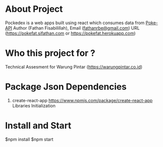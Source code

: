 # About Project
Pockedex is a web apps built using react which consumes data from [Poke-API](http://pokeapi.co)
Author (Fathan Fisabilillah), Email (fathanrbe@gmail.com)
URL (https://pokefat.sifathan.com or https://pokefat.herokuapp.com)

# Who this project for ?
Technical Assesment for Warung Pintar (https://warungpintar.co.id)

# Package Json Dependencies
1. create-react-app
   https://www.npmjs.com/package/create-react-app
   Libraries Initialization

# Install and Start
$npm install
$npm start
